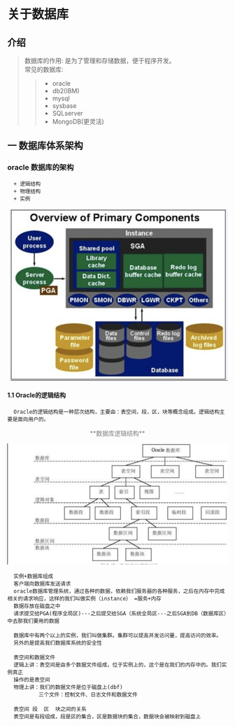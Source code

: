 关于数据库
=====

介绍
----
> 数据库的作用: 是为了管理和存储数据，便于程序开发。 </br>
> 常见的数据库:
>>  + oracle
>>  + db2(IBM)
>>  + mysql
>>  + sysbase
>>  + SQLserver
>>  + MongoDB(更灵活)

## 一 数据库体系架构
### oracle 数据库的架构
      + 逻辑结构
      + 物理结构
      + 实例
![数据库架构](assets/markdown-img-paste-20180311135118727.png)
#### 1.1 Oracle的逻辑结构
      Oracle的逻辑结构是一种层次结构，主要由：表空间，段，区，块等概念组成。逻辑结构主要是面向用户的。
<center><font color=grey>**数据库逻辑结构**</font></center>

![数据库逻辑结构](assets/markdown-img-paste-20180311135346206.png)


      实例+数据库组成
      客户端向数据库发送请求
      oracle数据库管理系统，通过各种的数据，依赖我们服务器的各种服务，之后在内存中完成相关的请求响应，这样的我们叫做实例（instance） =服务+内存
      数据存放在磁盘之中
      请求提交给PGA(程序全局区)---之后提交给SGA（系统全局区---之后SGA到DB（数据库区）中去那我们要用的数据

      数据库中有两个以上的实例，我们叫做集群。集群可以提高并发访问量，提高访问的效率。
      另外的是提高我们数据库系统的安全性

      表空间和数据文件
      逻辑上讲：表空间是由多个数据文件组成，位于实例上的，这个是在我们的内存中的。我们实例真正
      操作的是表空间
      物理上讲：我们的数据文件是位于磁盘上(dbf)
              三个文件：控制文件、日志文件和数据文件

      表空间 段  区  块之间的关系
      表空间是有段组成，段是区的集合，区是数据块的集合，数据块会被映射到磁盘上
